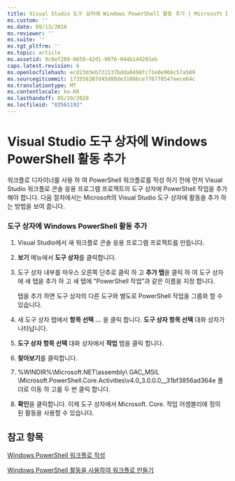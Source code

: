 ```yaml
---
title: Visual Studio 도구 상자에 Windows PowerShell 활동 추가 | Microsoft Docs
ms.custom: ''
ms.date: 09/13/2016
ms.reviewer: ''
ms.suite: ''
ms.tgt_pltfrm: ''
ms.topic: article
ms.assetid: 9c8ef289-0659-42d1-9976-044b144201eb
caps.latest.revision: 6
ms.openlocfilehash: ecd23d3eb722137bdda0498fc71e0e966c57a589
ms.sourcegitcommit: 173556307d45d88de31086ce776770547eece64c
ms.translationtype: MT
ms.contentlocale: ko-KR
ms.lasthandoff: 05/19/2020
ms.locfileid: "83561192"
---
```

# <a name="adding-windows-powershell-activities-to-the-visual-studio-toolbox"></a>Visual Studio 도구 상자에 Windows PowerShell 활동 추가

워크플로 디자이너를 사용 하 여 PowerShell 워크플로를 작성 하기 전에 먼저 Visual Studio 워크플로 콘솔 응용 프로그램 프로젝트의 도구 상자에 PowerShell 작업을 추가 해야 합니다. 다음 절차에서는 Microsoft의 Visual Studio 도구 상자에 활동을 추가 하는 방법을 보여 줍니다.

### <a name="adding-windows-powershell-activities-to-the-toolbox"></a>도구 상자에 Windows PowerShell 활동 추가

1. Visual Studio에서 새 워크플로 콘솔 응용 프로그램 프로젝트를 만듭니다.

2. **보기** 메뉴에서 **도구 상자**를 클릭합니다.

3. 도구 상자 내부를 마우스 오른쪽 단추로 클릭 하 고 **추가 탭**을 클릭 하 여 도구 상자에 새 탭을 추가 하 고 새 탭에 "PowerShell 작업"과 같은 이름을 지정 합니다.

   탭을 추가 하면 도구 상자의 다른 도구와 별도로 PowerShell 작업을 그룹화 할 수 있습니다.

4. 새 도구 상자 탭에서 **항목 선택 ...** 을 클릭 합니다. **도구 상자 항목 선택** 대화 상자가 나타납니다.

5. **도구 상자 항목 선택** 대화 상자에서 **작업** 탭을 클릭 합니다.

6. **찾아보기**를 클릭합니다.

7. %WINDIR%\Microsoft.NET\assembly\ GAC_MSIL \Microsoft.PowerShell.Core.Activities\v4.0_3.0.0.0__31bf3856ad364e 폴더로 이동 하 고를 두 번 클릭 합니다.

8. **확인**을 클릭합니다. 이제 도구 상자에서 Microsoft. Core. 작업 어셈블리에 정의 된 활동을 사용할 수 있습니다.

## <a name="see-also"></a>참고 항목

[Windows PowerShell 워크플로 작성](./writing-a-windows-powershell-workflow.md)

[Windows PowerShell 활동을 사용하여 워크플로 만들기](./creating-a-workflow-with-windows-powershell-activities.md)
